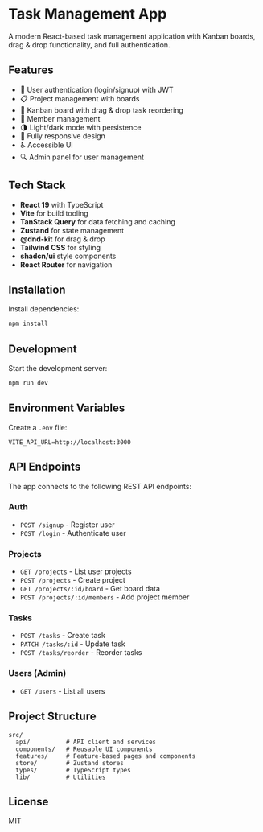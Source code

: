 # Task Management App

A modern React-based task management application with Kanban boards, drag & drop functionality, and full authentication.

## Features

- 🔐 User authentication (login/signup) with JWT
- 📋 Project management with boards
- 🎯 Kanban board with drag & drop task reordering
- 👥 Member management
- 🌗 Light/dark mode with persistence
- 📱 Fully responsive design
- ♿ Accessible UI
- 🔍 Admin panel for user management

## Tech Stack

- **React 19** with TypeScript
- **Vite** for build tooling
- **TanStack Query** for data fetching and caching
- **Zustand** for state management
- **@dnd-kit** for drag & drop
- **Tailwind CSS** for styling
- **shadcn/ui** style components
- **React Router** for navigation

## Installation

Install dependencies:

```bash
npm install
```

## Development

Start the development server:

```bash
npm run dev
```

## Environment Variables

Create a `.env` file:

```env
VITE_API_URL=http://localhost:3000
```

## API Endpoints

The app connects to the following REST API endpoints:

### Auth
- `POST /signup` - Register user
- `POST /login` - Authenticate user

### Projects
- `GET /projects` - List user projects
- `POST /projects` - Create project
- `GET /projects/:id/board` - Get board data
- `POST /projects/:id/members` - Add project member

### Tasks
- `POST /tasks` - Create task
- `PATCH /tasks/:id` - Update task
- `POST /tasks/reorder` - Reorder tasks

### Users (Admin)
- `GET /users` - List all users

## Project Structure

```
src/
  api/          # API client and services
  components/   # Reusable UI components
  features/     # Feature-based pages and components
  store/        # Zustand stores
  types/        # TypeScript types
  lib/          # Utilities
```

## License

MIT
